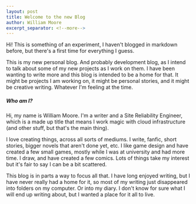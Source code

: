 ```yaml
---
layout: post
title: Welcome to the new Blog
author: William Moore
excerpt_separator: <!--more-->
---
```


Hi! This is something of an experiment, I haven't blogged in markdown before, but there's a first time for everything
I guess. 

This is my new personal blog. And probably development blog, as I intend to talk about some of my new projects
as I work on them. I have been wanting to write more and this blog is intended to be a home for that. It might be
projects I am working on, it might be personal stories, and it might be creative writing. Whatever I'm feeling at the 
time.

<!--more-->

##### Who am I?
Hi, my name is William Moore. I'm a writer and a Site Reliability Engineer, which is a made up title that means I work
magic with cloud infrastructure (and other stuff, but that's the main thing). 

I love creating things, across all sorts of mediums. I write, fanfic, short stories, bigger novels that aren't done yet,
etc. I like game design and have created a few small games, mostly while I was at university and had more time. 
I draw, and have created a few comics. Lots of things take my interest but it's fair to say I can be a bit scattered.

This blog is in parts a way to focus all that. I have long enjoyed writing, but I have never really had a home for it,
so most of my writing just disappeared into folders on my computer. Or into my diary. I don't know for sure what I will
end up writing about, but I wanted a place for it all to live. 

